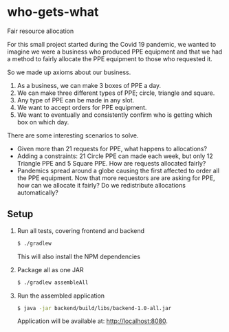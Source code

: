 # who-gets-what

Fair resource allocation

For this small project started during the Covid 19 pandemic, we wanted to imagine we were a business who produced PPE equipment and that we had a method to fairly allocate the PPE equipment to those who requested it.

So we made up axioms about our business.

1. As a business, we can make 3 boxes of PPE a day.
2. We can make three different types of PPE; circle, triangle and square.
3. Any type of PPE can be made in any slot.
4. We want to accept orders for PPE equipment.
5. We want to eventually and consistently confirm who is getting which box on which day.

There are some interesting scenarios to solve.
* Given more than 21 requests for PPE, what happens to allocations?
* Adding a constraints: 21 Circle PPE can made each week, but only 12 Triangle PPE and 5 Square PPE. How are requests allocated fairly?
* Pandemics spread around a globe causing the first affected to order all the PPE equipment.  Now that more requestors are are asking for PPE, how can we allocate it fairly? Do we redistribute allocations automatically?



## Setup

1. Run all tests, covering frontend and backend

    ```bash
    $ ./gradlew
    ```

    This will also install the NPM dependencies

1. Package all as one JAR

    ```bash
    $ ./gradlew assembleAll
    ```

1. Run the assembled application

    ```bash
    $ java -jar backend/build/libs/backend-1.0-all.jar
    ```

    Application will be available at: [http://localhost:8080](http://localhost:8080).
